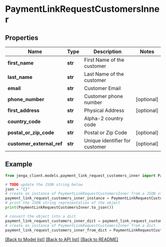 # PaymentLinkRequestCustomersInner


## Properties

Name | Type | Description | Notes
------------ | ------------- | ------------- | -------------
**first_name** | **str** | First Name of the customer | 
**last_name** | **str** | Last Name of the customer | 
**email** | **str** | Customer Email | 
**phone_number** | **str** | Customer phone number | [optional] 
**first_address** | **str** | Physical Address | [optional] 
**country_code** | **str** | Alpha-2 country code | 
**postal_or_zip_code** | **str** | Postal or Zip Code | [optional] 
**customer_external_ref** | **str** | Unique identifier for customer | [optional] 

## Example

```python
from jenga_client.models.payment_link_request_customers_inner import PaymentLinkRequestCustomersInner

# TODO update the JSON string below
json = "{}"
# create an instance of PaymentLinkRequestCustomersInner from a JSON string
payment_link_request_customers_inner_instance = PaymentLinkRequestCustomersInner.from_json(json)
# print the JSON string representation of the object
print(PaymentLinkRequestCustomersInner.to_json())

# convert the object into a dict
payment_link_request_customers_inner_dict = payment_link_request_customers_inner_instance.to_dict()
# create an instance of PaymentLinkRequestCustomersInner from a dict
payment_link_request_customers_inner_from_dict = PaymentLinkRequestCustomersInner.from_dict(payment_link_request_customers_inner_dict)
```
[[Back to Model list]](../README.md#documentation-for-models) [[Back to API list]](../README.md#documentation-for-api-endpoints) [[Back to README]](../README.md)


